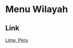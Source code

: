 # Menu Wilayah

## Link

[Lima, Peru](https://github.com/gigit-pemilu/pemilu-2024-99-luar-negeri/tree/main/pilpres/hitung-suara/sub/99-luar-negeri/sub/65-lima-peru/sub/01-lima-peru/sub/0001-lima-peru)

